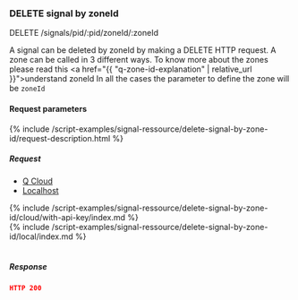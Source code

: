 

### DELETE signal by zoneId

<div class="endpoint-container">
DELETE /signals/pid/:pid/zoneId/:zoneId
</div>


A signal can be deleted by zoneId by making a DELETE HTTP request.
 A zone can be called in 3 different ways. To know more about the zones please read this <a href="{{ "q-zone-id-explanation"  | relative_url }}">understand zoneId</a>
In all the cases the parameter to define the zone will be `zoneId`



#### Request parameters
{% include /script-examples/signal-ressource/delete-signal-by-zone-id/request-description.html %}

<a name="delete-signal-by-zone-id-anchor" id="delete-signal-by-zone-id-anchor" class="anchor"></a>

##### Request

<!-- Tab panes -->
<div class="tab-content cloud-or-local-tab-content">

<!-- Nav tabs -->
<ul class="nav nav-pills mb-3 cloud-or-local-nav" id="pills-tab" role="tablist">
  <li class="nav-item">
    <a class="nav-link cloud-server active" id="delete-signal-by-zone-id-cloud-tab"  data-toggle="pill"  href="#delete-signal-by-zone-id-cloud" role="tab" aria-controls="delete-signal-by-zone-id-cloud" aria-selected="true">Q Cloud</a>
  </li>
  <li class="nav-item">
    <a class="nav-link localhost-server" id="delete-signal-by-zone-id-local-tab"  data-toggle="pill"  href="#delete-signal-by-zone-id-local"  role="tab" aria-controls="delete-signal-by-zone-id-local" aria-selected="false">Localhost</a>
  </li>
</ul>

<!-- Cloud code example -->
<div class="tab-pane active" id="delete-signal-by-zone-id-cloud" role="tabpanel" aria-labelledby="delete-signal-by-zone-id-cloud-tab" markdown="1">
{% include /script-examples/signal-ressource/delete-signal-by-zone-id/cloud/with-api-key/index.md %}
</div>

<!-- Local example -->
<div class="tab-pane" id="delete-signal-by-zone-id-local" role="tabpanel" aria-labelledby="delete-signal-by-zone-id-local-tab" markdown="1">
{% include /script-examples/signal-ressource/delete-signal-by-zone-id/local/index.md %}
</div>
</div>
<br>

##### Response



<div class="code-response" markdown="1">

```json
HTTP 200

```

</div>